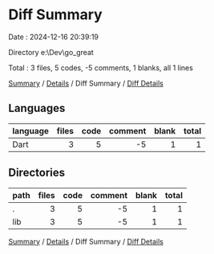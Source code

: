 # Diff Summary

Date : 2024-12-16 20:39:19

Directory e:\\Dev\\go_great

Total : 3 files,  5 codes, -5 comments, 1 blanks, all 1 lines

[Summary](results.md) / [Details](details.md) / Diff Summary / [Diff Details](diff-details.md)

## Languages
| language | files | code | comment | blank | total |
| :--- | ---: | ---: | ---: | ---: | ---: |
| Dart | 3 | 5 | -5 | 1 | 1 |

## Directories
| path | files | code | comment | blank | total |
| :--- | ---: | ---: | ---: | ---: | ---: |
| . | 3 | 5 | -5 | 1 | 1 |
| lib | 3 | 5 | -5 | 1 | 1 |

[Summary](results.md) / [Details](details.md) / Diff Summary / [Diff Details](diff-details.md)